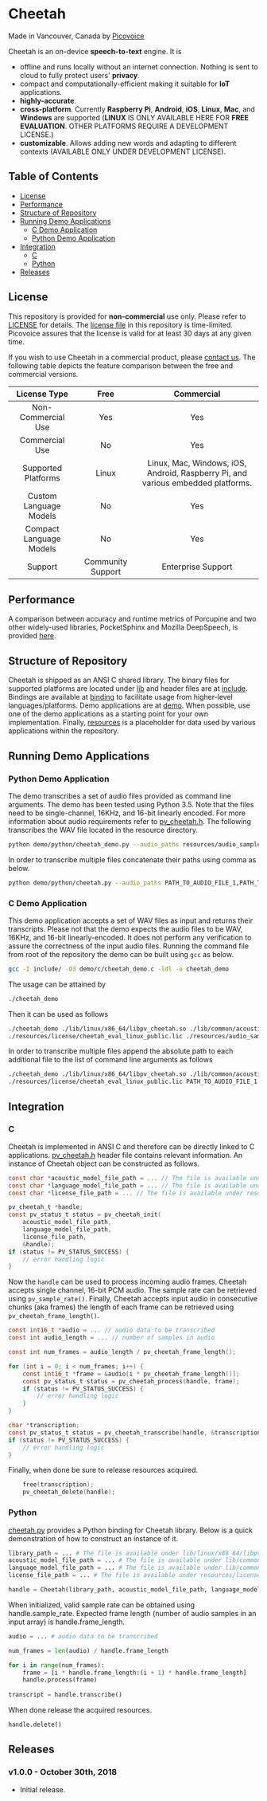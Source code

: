 # Cheetah


Made in Vancouver, Canada by [Picovoice](https://picovoice.ai)

Cheetah is an on-device **speech-to-text** engine. It is

* offline and runs locally without an internet connection. Nothing is sent to cloud to fully protect users' **privacy**. 
* compact and computationally-efficient making it suitable for **IoT** applications.
* **highly-accurate**.
* **cross-platform**. Currently **Raspberry Pi**, **Android**, **iOS**,
**Linux**, **Mac**, and **Windows** are supported (**LINUX** IS ONLY AVAILABLE HERE FOR **FREE EVALUATION**. OTHER PLATFORMS REQUIRE A DEVELOPMENT LICENSE.)  
* **customizable**. Allows adding new words and adapting to different contexts (AVAILABLE ONLY UNDER DEVELOPMENT LICENSE).


## Table of Contents
* [License](#license)
* [Performance](#performance)
* [Structure of Repository](#structure-of-repository)
* [Running Demo Applications](#running-demo-applications)
    * [C Demo Application](#c-demo-application)
    * [Python Demo Application](#python-demo-application)
* [Integration](#integration)
    * [C](#c)
    * [Python](#python)
* [Releases](#releases)

## License

This repository is provided for **non-commercial** use only. Please refer to [LICENSE](/LICENSE) for details.
The [license file](/resources/license) in this repository is time-limited. Picovoice assures that the license is valid
for at least 30 days at any given time.

If you wish to use Cheetah in a commercial product, please [contact us](https://picovoice.ai/contact.html). The following table depicts the feature comparison between the free and commercial versions.

| License Type | Free | Commercial |
:---: | :---: | :---:
Non-Commercial Use | Yes | Yes |
Commercial Use | No | Yes |
Supported Platforms | Linux | Linux, Mac, Windows, iOS, Android, Raspberry Pi, and various embedded platforms.
Custom Language Models | No | Yes |
Compact Language Models | No | Yes |
Support | Community Support | Enterprise Support

## Performance

A comparison between accuracy and runtime metrics of Porcupine and two other widely-used libraries, PocketSphinx and
Mozilla DeepSpeech, is provided [here](https://github.com/Picovoice/stt-benchmark).

## Structure of Repository

Cheetah is shipped as an ANSI C shared library. The binary files for supported platforms are located under
[lib](/lib) and header files are at [include](/include). Bindings are available at [binding](/binding) to facilitate
usage from higher-level languages/platforms. Demo applications are at [demo](/demo). When possible, use one of the demo
applications as a starting point for your own implementation. Finally, [resources](/resources) is a placeholder for
data used by various applications within the repository.

## Running Demo Applications

### Python Demo Application

The demo transcribes a set of audio files provided as command line arguments. The demo has been tested using Python 3.5.
Note that the files need to be single-channel, 16KHz, and 16-bit linearly encoded. For more information about audio
requirements refer to [pv_cheetah.h](/include/pv_cheetah.h). The following transcribes the WAV file located in the
resource directory.

```bash
python demo/python/cheetah_demo.py --audio_paths resources/audio_samples/test.wav
```

In order to transcribe multiple files concatenate their paths using comma as below.

```bash
python demo/python/cheetah.py --audio_paths PATH_TO_AUDIO_FILE_1,PATH_TO_AUDIO_FILE_2,PATH_TO_AUDIO_FILE_3
```

### C Demo Application

This demo application accepts a set of WAV files as input and returns their transcripts. Please not that the demo
expects the audio files to be WAV, 16KHz, and 16-bit linearly-encoded. It does not perform any verification to assure
the correctness of the input audio files. Running the command file from root of the repository the demo can be built
using `gcc` as below.

```bash
gcc -I include/ -O3 demo/c/cheetah_demo.c -ldl -o cheetah_demo
```

The usage can be attained by

```bash
./cheetah_demo
```

Then it can be used as follows

```bash
./cheetah_demo ./lib/linux/x86_64/libpv_cheetah.so ./lib/common/acoustic_model.pv ./lib/common/language_model.pv \
./resources/license/cheetah_eval_linux_public.lic ./resources/audio_samples/test.wav
```

In order to transcribe multiple files append the absolute path to each additional file to the list of command line arguments as follows

```bash
./cheetah_demo ./lib/linux/x86_64/libpv_cheetah.so ./lib/common/acoustic_model.pv ./lib/common/language_model.pv \
./resources/license/cheetah_eval_linux_public.lic PATH_TO_AUDIO_FILE_1 PATH_TO_AUDIO_FILE_2 PATH_TO_AUDIO_FILE_3
```

## Integration

### C

Cheetah is implemented in ANSI C and therefore can be directly linked to C applications.
[pv_cheetah.h](/include/pv_cheetah.h) header file contains relevant information. An instance of Cheetah object can be
constructed as follows.

```c
const char *acoustic_model_file_path = ... // The file is available under lib/common/acoustic_model.pv
const char *language_model_file_path = ... // The file is available under lib/common/language_model.pv
const char *license_file_path = ... // The file is available under resources/license/cheetah_eval_linux_spublic.lic

pv_cheetah_t *handle;
const pv_status_t status = pv_cheetah_init(
    acoustic_model_file_path,
    language_model_file_path,
    license_file_path,
    &handle);
if (status != PV_STATUS_SUCCESS) {
    // error handling logic
}
```

Now the `handle` can be used to process incoming audio frames. Cheetah accepts single channel, 16-bit PCM audio.
The sample rate can be retrieved using `pv_sample_rate()`. Finally, Cheetah accepts input audio in consecutive chunks
(aka frames) the length of each frame can be retrieved using `pv_cheetah_frame_length()`.

```C
const int16_t *audio = ... // audio data to be transcribed
const int audio_length = ... // number of samples in audio

const int num_frames = audio_length / pv_cheetah_frame_length();

for (int i = 0; i < num_frames; i++) {
    const int16_t *frame = &audio[i * pv_cheetah_frame_length()];
    const pv_status_t status = pv_cheetah_process(handle, frame);
    if (status != PV_STATUS_SUCCESS) {
        // error handling logic
    }
}

char *transcription;
const pv_status_t status = pv_cheetah_transcribe(handle, &transcription)
if (status != PV_STATUS_SUCCESS) {
    // error handling logic
}
```

Finally, when done be sure to release resources acquired.

```C
    free(transcription);
    pv_cheetah_delete(handle);
```

### Python

[cheetah.py](/binding/python/cheetah.py) provides a Python binding for Cheetah library. Below is a quick demonstration
of how to construct an instance of it.

```python
library_path = ... # The file is available under lib/linux/x86_64/libpv_cheetah.so
acoustic_model_file_path = ... # The file is available under lib/common/acoustic_model.pv
language_model_file_path = ... # The file is available under lib/common/language_model.pv
license_file_path = ... # The file is available under resources/license/cheetah_eval_linux_public.lic

handle = Cheetah(library_path, acoustic_model_file_path, language_model_file_path, license_file_path)

```

When initialized, valid sample rate can be obtained using handle.sample_rate. Expected frame length 
(number of audio samples in an input array) is handle.frame_length.

```python
audio = ... # audio data to be transcribed

num_frames = len(audio) / handle.frame_length

for i in range(num_frames):
    frame = [i * handle.frame_length:(i + 1) * handle.frame_length]
    handle.process(frame)
    
transcript = handle.transcribe()
```

When done release the acquired resources.

```python
handle.delete()
```

## Releases

### v1.0.0 - October 30th, 2018

* Initial release.
